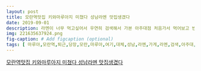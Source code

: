 ```yaml
---
layout: post
title: 모란역맛집 키와마루아지 미쳤다 성남라멘 맛집생겼다 
date: 2019-09-01
description: 라멘이 너무 먹고싶어서 우연히 검색해서 가본 아주대점 처음가서 먹어보고 반했던 라멘집인데 동탄쪽에 살때 동탄점에 생겨서 완전 환호했었고그런데 이번엔 모란점에도 생기다니 퇴근후에 
img: 221635637924.png
fig-caption: # Add figcaption (optional)
tags: [ 마루아,모란역,퇴근,당장,모란,마루아,여기,대체,성남,라멘,가게,라멘,검색,아주대,처음,보고,라멘,살때,완전,환호,이번,모란,퇴근,자주,무슨,우연,어쩜,감동,이번,후기,지점,이번,성남,라멘,마루아,고고,회사,동료,여기,진짜,맛집,강조,마루아,경기도,성남시,중원구,둔촌,번길,요즘,시국,시국,인지,일식,라멘,진짜,존맛,일본,재료,사용,크게,지점,공간,모란,지점,혼밥,거리,메뉴판,슬라이드,추천,메뉴,역시,돈코츠,라멘,라멘,특미,라멘,라멘,스프,라멘,츠케멘,규동,챠슈동,특차슈동,부타동,메뉴,추가,천원,정도,내면,챠슈,계란,토핑,추가,특이,추가,된거,토핑양,미리,정도,미리,조절,주심,중간,중간,인테리어,소품,지점,규어,주방,오픈,모란,센스,머리,고무줄,포인트,라면,본격,사람,머리,사람,던데,마늘,짜개,마늘,요청,기본,김치,생강,절임,모란,공기밥,셀프,점도,에드,회사,동료,특미라멘,추천,진짜,돈코츠,라멘,별도,요청,가능,매번,가면,특미,라멘,차슈,이번,한번,츠케멘,주문,비주,합격,라멘,계란,돈코츠,국물,구수,진짜,취향,면도,후르,진짜,양도,회사,동료,구함,일단,그다음,츠케멘,주문,츠케멘,국물,쫀득,국물,라멘,마루,라멘,계란,정말,순간,반숙,심쿵,츠케멘,국물,각종,양파,가득,챠슈,건더기,살짝,매콤,취향,라멘,매콤,여름,역시,츠케멘,땅끼,순식간,서로,라면,클리어,회사,동료,저기,공기밥,무료,밥말,추천,국물,진짜,배기,다음,특미,라멘,지점,안심,주방,장님,아주대,오신,능력,지점,자주,호들갑,사인,현금,결제,그릇,할인,참고,아닠,원펀맨,원펀맨,넨도,실물,여기,진짜,블로그,존맛 ]
---
```

[모란역맛집 키와마루아지 미쳤다 성남라멘 맛집생겼다 ](https://blog.naver.com/miaka123?Redirect=Log&logNo=221635637924)